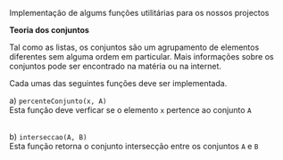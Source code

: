 Implementação de algums funções utilitárias para os nossos projectos

<b>Teoria dos conjuntos</b>

Tal como as listas, os conjuntos são um agrupamento de elementos diferentes
sem alguma ordem em particular. Mais informações sobre os conjuntos pode ser
encontrado na matéria ou na internet.

Cada umas das seguintes funções deve ser implementada.

a) <code>percenteConjunto(x, A)</code> <br/>
Esta função deve verficar se o elemento <code>x</code> pertence ao conjunto <code>A</code><br/><br/>

b) <code>interseccao(A, B)</code> <br />
Esta função retorna o conjunto intersecção entre os conjuntos <code>A</code> e <code>B</code>